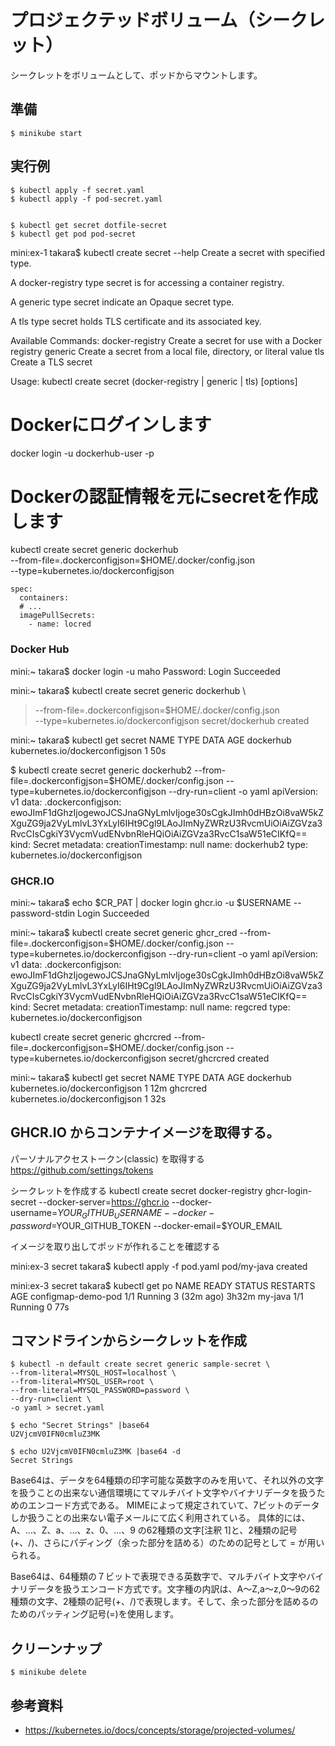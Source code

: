 

# プロジェクテッドボリューム（シークレット）
シークレットをボリュームとして、ポッドからマウントします。

## 準備
```
$ minikube start
```


## 実行例
```
$ kubectl apply -f secret.yaml 
$ kubectl apply -f pod-secret.yaml 
```

```

```


```
$ kubectl get secret dotfile-secret
$ kubectl get pod pod-secret
```






mini:ex-1 takara$ kubectl create secret --help
Create a secret with specified type.

 A docker-registry type secret is for accessing a container registry.

 A generic type secret indicate an Opaque secret type.

 A tls type secret holds TLS certificate and its associated key.

Available Commands:
  docker-registry   Create a secret for use with a Docker registry
  generic           Create a secret from a local file, directory, or literal value
  tls               Create a TLS secret

Usage:
  kubectl create secret (docker-registry | generic | tls) [options]



# Dockerにログインします
docker login -u dockerhub-user -p <token>

# Dockerの認証情報を元にsecretを作成します
kubectl create secret generic dockerhub \
  --from-file=.dockerconfigjson=$HOME/.docker/config.json \
  --type=kubernetes.io/dockerconfigjson



    spec:
      containers:
      # ...
      imagePullSecrets:
        - name: locred





### Docker Hub
mini:~ takara$ docker login -u maho
Password: 
Login Succeeded

mini:~ takara$ kubectl create secret generic dockerhub \
>   --from-file=.dockerconfigjson=$HOME/.docker/config.json \
>   --type=kubernetes.io/dockerconfigjson
secret/dockerhub created

mini:~ takara$ kubectl get secret
NAME        TYPE                             DATA   AGE
dockerhub   kubernetes.io/dockerconfigjson   1      50s




$ kubectl create secret generic dockerhub2 --from-file=.dockerconfigjson=$HOME/.docker/config.json --type=kubernetes.io/dockerconfigjson --dry-run=client -o yaml
apiVersion: v1
data:
  .dockerconfigjson: ewoJImF1dGhzIjogewoJCSJnaGNyLmlvIjoge30sCgkJImh0dHBzOi8vaW5kZXguZG9ja2VyLmlvL3YxLyI6IHt9Cgl9LAoJImNyZWRzU3RvcmUiOiAiZGVza3RvcCIsCgkiY3VycmVudENvbnRleHQiOiAiZGVza3RvcC1saW51eCIKfQ==
kind: Secret
metadata:
  creationTimestamp: null
  name: dockerhub2
type: kubernetes.io/dockerconfigjson


### GHCR.IO

mini:~ takara$ echo $CR_PAT | docker login ghcr.io -u $USERNAME --password-stdin
Login Succeeded

mini:~ takara$ kubectl create secret generic ghcr_cred     --from-file=.dockerconfigjson=$HOME/.docker/config.json     --type=kubernetes.io/dockerconfigjson --dry-run=client -o yaml
apiVersion: v1
data:
  .dockerconfigjson: ewoJImF1dGhzIjogewoJCSJnaGNyLmlvIjoge30sCgkJImh0dHBzOi8vaW5kZXguZG9ja2VyLmlvL3YxLyI6IHt9Cgl9LAoJImNyZWRzU3RvcmUiOiAiZGVza3RvcCIsCgkiY3VycmVudENvbnRleHQiOiAiZGVza3RvcC1saW51eCIKfQ==
kind: Secret
metadata:
  creationTimestamp: null
  name: regcred
type: kubernetes.io/dockerconfigjson


kubectl create secret generic ghcrcred --from-file=.dockerconfigjson=$HOME/.docker/config.json --type=kubernetes.io/dockerconfigjson
secret/ghcrcred created

mini:~ takara$ kubectl get secret
NAME        TYPE                             DATA   AGE
dockerhub   kubernetes.io/dockerconfigjson   1      12m
ghcrcred    kubernetes.io/dockerconfigjson   1      32s


## GHCR.IO からコンテナイメージを取得する。

パーソナルアクセストークン(classic) を取得する
https://github.com/settings/tokens


シークレットを作成する
kubectl create secret docker-registry ghcr-login-secret --docker-server=https://ghcr.io --docker-username=$YOUR_GITHUB_USERNAME --docker-password=$YOUR_GITHUB_TOKEN --docker-email=$YOUR_EMAIL


イメージを取り出してポッドが作れることを確認する


mini:ex-3 secret takara$ kubectl apply -f pod.yaml 
pod/my-java created

mini:ex-3 secret takara$ kubectl get po
NAME                 READY   STATUS    RESTARTS      AGE
configmap-demo-pod   1/1     Running   3 (32m ago)   3h32m
my-java              1/1     Running   0             77s


## コマンドラインからシークレットを作成

~~~
$ kubectl -n default create secret generic sample-secret \
--from-literal=MYSQL_HOST=localhost \
--from-literal=MYSQL_USER=root \
--from-literal=MYSQL_PASSWORD=password \
--dry-run=client \
-o yaml > secret.yaml
~~~




~~~
$ echo "Secret Strings" |base64
U2VjcmV0IFN0cmluZ3MK

$ echo U2VjcmV0IFN0cmluZ3MK |base64 -d
Secret Strings
~~~


Base64は、データを64種類の印字可能な英数字のみを用いて、それ以外の文字を扱うことの出来ない通信環境にてマルチバイト文字やバイナリデータを扱うためのエンコード方式である。
MIMEによって規定されていて、7ビットのデータしか扱うことの出来ない電子メールにて広く利用されている。
具体的には、A、…、Z、a、…、z、0、…、9 の62種類の文字[注釈 1]と、2種類の記号 (+、/)、さらにパディング（余った部分を詰める）のための記号として = が用いられる。

Base64は、64種類の７ビットで表現できる英数字で、マルチバイト文字やバイナリデータを扱うエンコード方式です。文字種の内訳は、A〜Z,a〜z,0〜9の62種類の文字、2種類の記号(+、/)で表現します。そして、余った部分を詰めるのためのパッティング記号(=)を使用します。



## クリーンナップ
```
$ minikube delete
```


## 参考資料
- https://kubernetes.io/docs/concepts/storage/projected-volumes/
